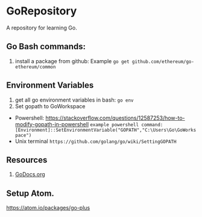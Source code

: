 # GoRepository
A repository for learning Go.


## Go Bash commands:
1. install a package from github: Example  `go get github.com/ethereum/go-ethereum/common`

## Environment Variables
1. get all go environment variables in bash: `go env`  
2. Set gopath to GoWorkspace
  - Powershell: https://stackoverflow.com/questions/12587253/how-to-modify-gopath-in-powershell  `example powershell command: [Environment]::SetEnvironmentVariable("GOPATH","C:\Users\Go\GoWorkspace")`
  - Unix terminal `https://github.com/golang/go/wiki/SettingGOPATH`
## Resources
1. [GoDocs.org](https://godoc.org/)

## Setup Atom.
https://atom.io/packages/go-plus
